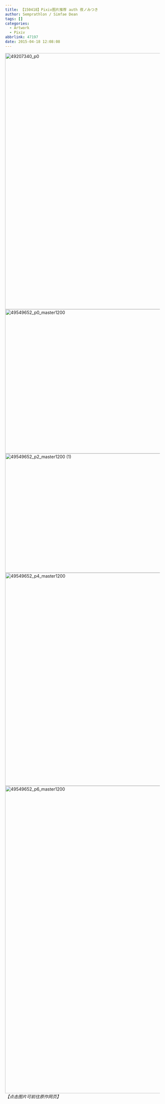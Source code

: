 ```yaml
---
title: 【150418】Pixiv图片推荐 auth 夜ノみつき
author: Semprathlon / Simfae Dean
tags: []
categories:
  - Artwork
  - Pixiv
abbrlink: 47197
date: 2015-04-18 12:08:08
---
```

<a href="http://www.pixiv.net/member_illust.php?mode=medium&amp;illust_id=49207340"><img src="__ASSETS_HOST_NAME__/2015/04/49207340_p0-768x1024.jpg" alt="49207340_p0" width="625" height="833" class="alignnone size-large wp-image-285" /></a>
<a href="http://www.pixiv.net/member_illust.php?mode=medium&amp;illust_id=49549652"><img src="__ASSETS_HOST_NAME__/2015/04/49549652_p0_master1200-1024x768.jpg" alt="49549652_p0_master1200" width="625" height="469" class="alignnone size-large wp-image-286" /></a>
<a href="/archives/284/49549652_p2_master1200-1" rel="attachment wp-att-287"><img src="__ASSETS_HOST_NAME__/2015/04/49549652_p2_master1200-1-1024x636.jpg" alt="49549652_p2_master1200 (1)" width="625" height="388" class="alignnone size-large wp-image-287" /></a>
<a href="http://www.pixiv.net/member_illust.php?mode=medium&amp;illust_id=49549652"><img src="__ASSETS_HOST_NAME__/2015/04/49549652_p4_master1200-923x1024.jpg" alt="49549652_p4_master1200" width="625" height="693" class="alignnone size-large wp-image-288" /></a>
<a href="http://www.pixiv.net/member_illust.php?mode=medium&amp;illust_id=49549652"><img src="__ASSETS_HOST_NAME__/2015/04/49549652_p6_master1200.jpg" alt="49549652_p6_master1200" width="717" height="1000" class="alignnone size-full wp-image-289" /></a>
<em>【点击图片可前往原作网页】</em>
